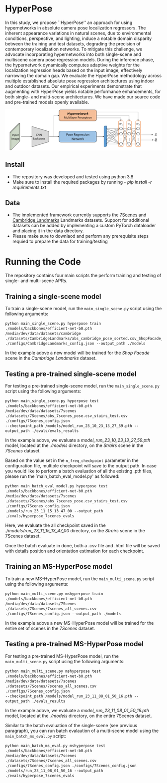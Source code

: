 # HyperPose

In this study, we propose ``HyperPose'' an approach for using hypernetworks
in absolute camera pose localization regressors. The inherent appearance
variations in natural scenes, due to environmental conditions, perspective,
and lighting, induce a notable domain disparity between the training and
test datasets, degrading the precision of contemporary localization
networks. To mitigate this challenge, we advocate incorporating
hypernetworks into both single-scene and multiscene camera pose regression
models. During the inference phase, the hypernetwork dynamically computes
adaptive weights for the localization regression heads based on the input
image, effectively narrowing the domain gap. We evaluate the HyperPose
methodology across multiple established absolute pose regression
architectures using indoor and outdoor datasets. Our empirical experiments
demonstrate that augmenting with HyperPose yields notable performance
enhancements, for both single- and multi-scene architectures. We have made
our source code and pre-trained models openly available.

![plot](./img/hyperpose_intro.png?raw=true "Title")


## Install
* The repository was developed and tested using python 3.8
* Make sure to install the required packages by running - *pip install -r requirements.txt*

## Data
* The implemented framework currently supports the [7Scenes](https://www.microsoft.com/en-us/research/project/rgb-d-dataset-7-scenes/) and [Cambridge Landmarks](https://www.repository.cam.ac.uk/items/53788265-cb98-42ee-b85b-7a0cbc8eddb3) Landmarks datasets. Support for additional datasets can be added by implementing a custom PyTorch dataloader and placing it in the data directory.
* Please make sure to downlaod and perform any prerequisite steps requied to prepare the data for training/testing

# Running the Code
The repository contains four main scripts the perform training and testing of single- and multi-scene APRs.

## Training a single-scene model
To train a single-scene model, run the `main_single_scene.py` script using the following arguments:
```
python main_single_scene.py hyperpose train ./models/backbones/efficient-net-b0.pth /media/dev/data/datasets/cambridge ./datasets/CambridgeLandmarks/abs_cambridge_pose_sorted.csv_ShopFacade_train.csv ./configs/CambridgeLandmarks_config.json --output_path ./models
```
In the example adove a new model will be trained for the *Shop Facade* scene in the *Cambridge Landmarks* dataset.

## Testing a pre-trained single-scene model
For testing a pre-trained single-scene model, run the `main_single_scene.py` script using the following arguments:
```
python main_single_scene.py hyperpose test ./models/backbones/efficient-net-b0.pth /media/dev/data/datasets/7scenes ./datasets/7Scenes/abs_7scenes_pose.csv_stairs_test.csv ./configs/7Scenes_config.json
--checkpoint_path /models/model_run_23_10_23_13_27_59.pth --output_path ./evals/evals_results
```
In the example adove, we evaluate a *model_run_23_10_23_13_27_59.pth* model, located at the *./models* directory, on the *Strairs* scene in the *7Scenes* dataset.

Based on the value set in the `n_freq_checkpoint` parameter in the configuration file, multiple checkpoint will save to the output path.
In case you would like to perform a batch evaluation of all the existing .pth files, please run the `main_batch_eval_model.py' as followed:
```
python main_batch_eval_model.py hyperpose test ./models/backbones/efficient-net-b0.pth /media/dev/data/datasets/7scenes ./datasets/7Scenes/abs_7scenes_pose.csv_stairs_test.csv ./configs/7Scenes_config.json
./models/run_23_11_15_13_47_00 --output_path ./evals/hyperpose_7scenes_evals
```
Here, we evaluate the all checkpoint saved in the *./models/run_23_11_15_13_47_00* directory, on the *Strairs* scene in the 7Scenes dataset.

Once the batch evaluate in done, both a .csv file and .html file will be saved with details position and orientation estimation for each checkpoint.

## Training an MS-HyperPose model
To train a new MS-HyperPose model, run the `main_multi_scene.py` script using the following arguments:
```
python main_multi_scene.py mshyperpose train ./models/backbones/efficient-net-b0.pth /media/dev/data/datasets/7Scenes ./datasets/7Scenes/7scenes_all_scenes.csv ./configs/7Scenes_config.json --output_path ./models
```
In the example adove a new MS-HyperPose model will be trained for the entire set of scenes in the *7Scenes* dataset.

## Testing a pre-trained MS-HyperPose model
For testing a pre-trained MS-HyperPose model, run the `main_multi_scene.py` script using the following arguments:
```
python main_multi_scene.py mshyperpose test ./models/backbones/efficient-net-b0.pth /media/dev/data/datasets/7scenes ./datasets/7Scenes/7scenes_all_scenes.csv ./configs/7Scenes_config.json
--checkpoint_path /models/model_run_23_11_08_01_50_16.pth --output_path ./evals_results
```
In the example adove, we evaluate a *model_run_23_11_08_01_50_16.pth* model, located at the *./models* directory, on the entire 7Scenes dataset.

Similar to the batch evaluation of the single-scene (see previous paragraph), you can run batch evalaution of a multi-scene model using the `main_batch_ms_eval.py` script:
```
python main_batch_ms_eval.py mshyperpose test ./models/backbones/efficient-net-b0.pth /media/dev/data/datasets/7scenes ./datasets/7Scenes/7scenes_all_scenes.csv ./configs/7Scenes_config.json ./configs/7Scenes_config.json
./models/run_23_11_08_01_50_16 --output_path ./evals/hyperpose_7scenes_evals
```
